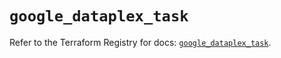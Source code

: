 # `google_dataplex_task`

Refer to the Terraform Registry for docs: [`google_dataplex_task`](https://registry.terraform.io/providers/hashicorp/google/5.39.0/docs/resources/dataplex_task).
